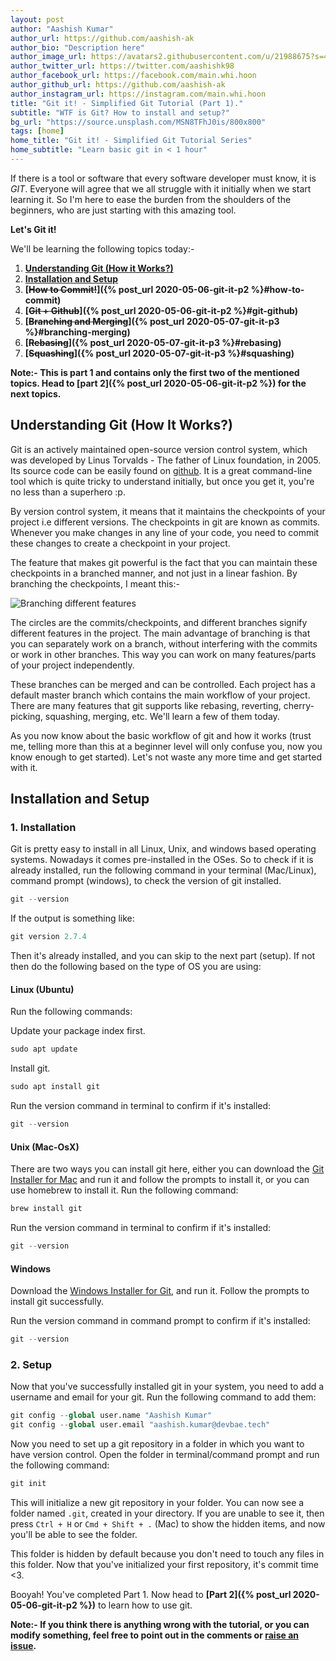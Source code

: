 ```yaml
---
layout: post
author: "Aashish Kumar"
author_url: https://github.com/aashish-ak
author_bio: "Description here"
author_image_url: https://avatars2.githubusercontent.com/u/21988675?s=400&u=ada0db5b005bd961cda97a45517b37dc0ac67257&v=4
author_twitter_url: https://twitter.com/aashishk98
author_facebook_url: https://facebook.com/main.whi.hoon
author_github_url: https://github.com/aashish-ak
author_instagram_url: https://instagram.com/main.whi.hoon
title: "Git it! - Simplified Git Tutorial (Part 1)."
subtitle: "WTF is Git? How to install and setup?"
bg_url: "https://source.unsplash.com/MSN8TFhJ0is/800x800"
tags: [home]
home_title: "Git it! - Simplified Git Tutorial Series"
home_subtitle: "Learn basic git in < 1 hour"
---
```


If there is a tool or software that every software developer must know, it is *GIT*. Everyone will agree that we all struggle with it initially when we start learning it. So I'm here to ease the burden from the shoulders of the beginners, who are just starting with this amazing tool.

__Let's Git it!__

We'll be learning the following topics today:-

1. **[Understanding Git (How it Works?)](#understanding-git)**
2. **[Installation and Setup](#install-setup)**
3. **[~~How to Commit!~~]({% post_url 2020-05-06-git-it-p2 %}#how-to-commit)**
4. **[~~Git + Github~~]({% post_url 2020-05-06-git-it-p2 %}#git-github)**
5. **[~~Branching and Merging~~]({% post_url 2020-05-07-git-it-p3 %}#branching-merging)**
6. **[~~Rebasing~~]({% post_url 2020-05-07-git-it-p3 %}#rebasing)**
7. **[~~Squashing~~]({% post_url 2020-05-07-git-it-p3 %}#squashing)**

__Note:- This is part 1 and contains only the first two of the mentioned topics. Head to [part 2]({% post_url 2020-05-06-git-it-p2 %}) for the next topics.__

<h2 id="understanding-git"> Understanding Git (How It Works?) </h2>

Git is an actively maintained open-source version control system, which was developed by Linus Torvalds - The father of Linux foundation, in 2005. Its source code can be easily found on [github](https://github.com/git/git). It is a great command-line tool which is quite tricky to understand initially, but once you get it, you're no less than a superhero :p.

By version control system, it means that it maintains the checkpoints of your project i.e different versions. The checkpoints in git are known as commits. Whenever you make changes in any line of your code, you need to commit these changes to create a checkpoint in your project.

The feature that makes git powerful is the fact that you can maintain these checkpoints in a branched manner, and not just in a linear fashion. By branching the checkpoints, I meant this:-

![Branching different features](https://wac-cdn.atlassian.com/dam/jcr:746be214-eb99-462c-9319-04a4d2eeebfa/01.svg?cdnVersion=990)

The circles are the commits/checkpoints, and different branches signify different features in the project. The main advantage of branching is that you can separately work on a branch, without interfering with the commits or work in other branches. This way you can work on many features/parts of your project independently.

These branches can be merged and can be controlled. Each project has a default master branch which contains the main workflow of your project. There are many features that git supports like rebasing, reverting, cherry-picking, squashing, merging, etc. We'll learn a few of them today.

As you now know about the basic workflow of git and how it works (trust me, telling more than this at a beginner level will only confuse you, now you know enough to get started). Let's not waste any more time and get started with it.

<h2 id="install-setup">Installation and Setup</h2>

### 1. Installation

Git is pretty easy to install in all Linux, Unix, and windows based operating systems. Nowadays it comes pre-installed in the OSes. So to check if it is already installed, run the following command in your terminal (Mac/Linux), command prompt (windows), to check the version of git installed.

```python
git --version
```

If the output is something like:

```python
git version 2.7.4
```

Then it's already installed, and you can skip to the next part (setup). If not then do the following based on the type of OS you are using:

#### Linux (Ubuntu)

Run the following commands:

Update your package index first.

```python
sudo apt update
```

Install git.

```python
sudo apt install git
```

Run the version command in terminal to confirm if it's installed:

```python
git --version
```

#### Unix (Mac-OsX)

There are two ways you can install git here, either you can download the [Git Installer for Mac](https://sourceforge.net/projects/git-osx-installer/files/) and run it and follow the prompts to install it, or you can use homebrew to install it. Run the following command:

```python
brew install git
```

Run the version command in terminal to confirm if it's installed:

```python
git --version
```

#### Windows

Download the [Windows Installer for Git](https://gitforwindows.org/), and run it. Follow the prompts to install git successfully.

Run the version command in command prompt to confirm if it's installed:

```python
git --version
```

### 2. Setup

Now that you've successfully installed git in your system, you need to add a username and email for your git. Run the following command to add them:

```python
git config --global user.name "Aashish Kumar"
git config --global user.email "aashish.kumar@devbae.tech"
```

 Now you need to set up a git repository in a folder in which you want to have version control. Open the folder in terminal/command prompt and run the following command:

```python
git init
```

This will initialize a new git repository in your folder. You can now see a folder named `.git`, created in your directory. If you are unable to see it, then press `Ctrl + H` or `Cmd + Shift + .` (Mac) to show the hidden items, and now you'll be able to see the folder.

This folder is hidden by default because you don't need to touch any files in this folder. Now that you've initialized your first repository, it's commit time <3.

Booyah! You've completed Part 1. Now head to **[Part 2]({% post_url 2020-05-06-git-it-p2 %})** to learn how to use git.

__Note:- If you think there is anything wrong with the tutorial, or you can modify something, feel free to point out in the comments or [raise an issue](https://github.com/devbae/devbae-blog/issues).__
